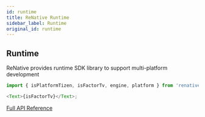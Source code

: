 ```yaml
---
id: runtime
title: ReNative Runtime
sidebar_label: Runtime
original_id: runtime
---
```


<!-- <img className="header-image" src="https://renative.org/img/ic_runtime.png" width="50" height="50" /> -->

## Runtime

ReNative provides runtime SDK library to support multi-platform development

```js
import { isPlatformTizen, isFactorTv, engine, platform } from 'renative';

<Text>{isFactorTv}</Text>;
```

[Full API Reference](../api/node/renative/index.md)
